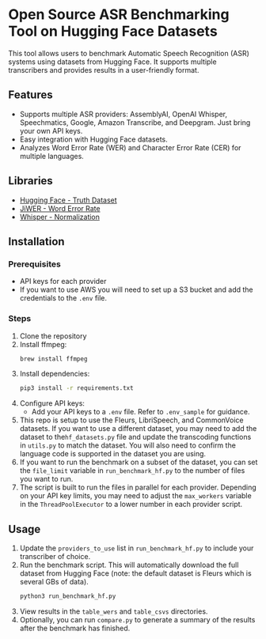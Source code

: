 # Open Source ASR Benchmarking Tool on Hugging Face Datasets

This tool allows users to benchmark Automatic Speech Recognition (ASR) systems using datasets from Hugging Face. It supports multiple transcribers and provides results in a user-friendly format.

## Features
- Supports multiple ASR providers: AssemblyAI, OpenAI Whisper, Speechmatics, Google, Amazon Transcribe, and Deepgram. Just bring your own API keys.
- Easy integration with Hugging Face datasets.
- Analyzes Word Error Rate (WER) and Character Error Rate (CER) for multiple languages.

## Libraries
- [Hugging Face - Truth Dataset](https://huggingface.co/docs/datasets/index)
- [JiWER - Word Error Rate](https://github.com/jitsi/jiwer)
- [Whisper - Normalization](https://github.com/openai/whisper/tree/main/whisper/normalizers)

## Installation

### Prerequisites
- API keys for each provider
- If you want to use AWS you will need to set up a S3 bucket and add the credentials to the `.env` file.

### Steps
1. Clone the repository
2. Install ffmpeg:
   ```bash
   brew install ffmpeg
   ```
3. Install dependencies:
   ```bash
   pip3 install -r requirements.txt
   ```
3. Configure API keys:
   - Add your API keys to a `.env` file. Refer to `.env_sample` for guidance.
4. This repo is setup to use the Fleurs, LibriSpeech, and CommonVoice datasets. If you want to use a different dataset, you may need to add the dataset to the`hf_datasets.py` file and update the transcoding functions in `utils.py` to match the dataset. You will also need to confirm the language code is supported in the dataset you are using.
5. If you want to run the benchmark on a subset of the dataset, you can set the `file_limit` variable in `run_benchmark_hf.py` to the number of files you want to run.
6. The script is built to run the files in parallel for each provider. Depending on your API key limits, you may need to adjust the `max_workers` variable in the `ThreadPoolExecutor` to a lower number in each provider script.

## Usage
1. Update the `providers_to_use` list in `run_benchmark_hf.py` to include your transcriber of choice.
2. Run the benchmark script. This will automatically download the full dataset from Hugging Face (note: the default dataset is Fleurs which is several GBs of data).
   ```bash
   python3 run_benchmark_hf.py
   ```
3. View results in the `table_wers` and `table_csvs` directories.
4. Optionally, you can run `compare.py` to generate a summary of the results after the benchmark has finished.